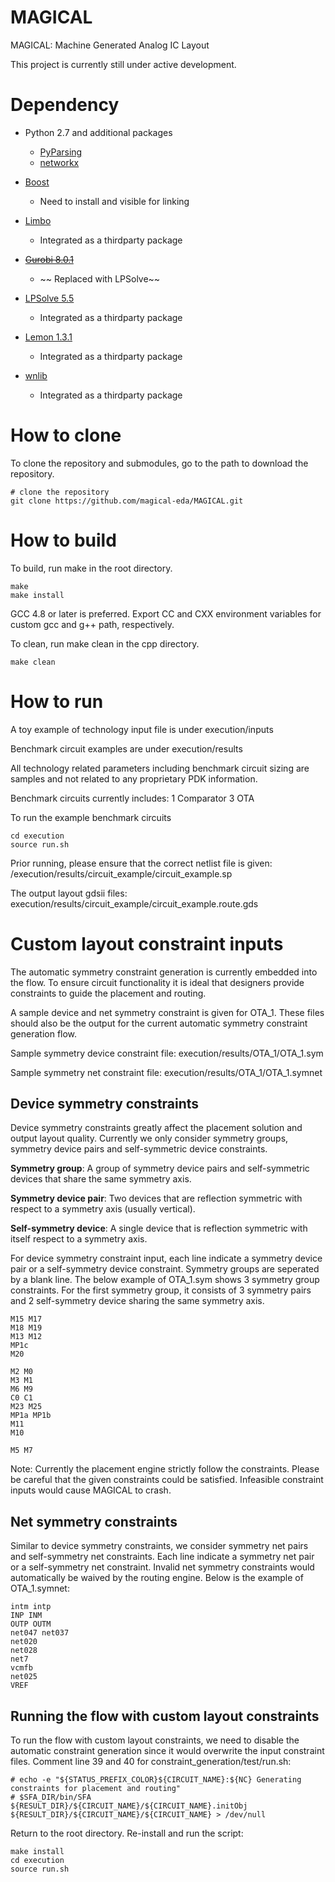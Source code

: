 # MAGICAL #

MAGICAL: Machine Generated Analog IC Layout

This project is currently still under active development.

# Dependency #

- Python 2.7 and additional packages
    - [PyParsing](https://github.com/pyparsing/pyparsing)
    - [networkx](https://github.com/networkx/networkx)

- [Boost](https://www.boost.org)
    - Need to install and visible for linking

- [Limbo](https://github.com/limbo018/Limbo)
    - Integrated as a thirdparty package

- ~~[Gurobi 8.0.1](http://www.gurobi.com/)~~
    - ~~ Replaced with LPSolve~~

- [LPSolve 5.5](http://lpsolve.sourceforge.net/5.5/)
    - Integrated as a thirdparty package 

- [Lemon 1.3.1](https://lemon.cs.elte.hu/trac/lemon)
    - Integrated as a thirdparty package

- [wnlib](http://www.willnaylor.com/wnlib.html)
    - Integrated as a thirdparty package

# How to clone #

To clone the repository and submodules, go to the path to download the repository. 
```
# clone the repository 
git clone https://github.com/magical-eda/MAGICAL.git
```

# How to build #

To build, run make in the root directory. 
```
make 
make install
```
GCC 4.8 or later is preferred. 
Export CC and CXX environment variables for custom gcc and g++ path, respectively. 

To clean, run make clean in the cpp directory. 
```
make clean
```

# How to run #

A toy example of technology input file is under execution/inputs

Benchmark circuit examples are under execution/results

All technology related parameters including benchmark circuit sizing are samples and not related to any proprietary PDK information.

Benchmark circuits currently includes:
1 Comparator
3 OTA

To run the example benchmark circuits
```
cd execution
source run.sh
```
Prior running, please ensure that the correct netlist file is given: /execution/results/circuit_example/circuit_example.sp

The output layout gdsii files: execution/results/circuit_example/circuit_example.route.gds

# Custom layout constraint inputs #

The automatic symmetry constraint generation is currently embedded into the flow. To ensure circuit functionality it is ideal that designers provide  constraints to guide the placement and routing. 

A sample device and net symmetry constraint is given for OTA_1. These files should also be the output for the current automatic symmetry constraint generation flow.

Sample symmetry device constraint file:
execution/results/OTA_1/OTA_1.sym

Sample symmetry net constraint file:
execution/results/OTA_1/OTA_1.symnet

## Device symmetry constraints

Device symmetry constraints greatly affect the placement solution and output layout quality. Currently we only consider symmetry groups, symmetry device pairs and self-symmetric device constraints.

**Symmetry group**: A group of symmetry device pairs and self-symmetric devices that share the same symmetry axis.

**Symmetry device pair**: Two devices that are reflection symmetric with respect to a symmetry axis (usually vertical).

**Self-symmetry device**: A single device that is reflection symmetric with itself respect to a symmetry axis.

For device symmetry constraint input, each line indicate a symmetry device pair or a self-symmetry device constraint. Symmetry groups are seperated by a blank line. The below example of OTA_1.sym shows 3 symmetry group constraints. For the first symmetry group, it consists of 3 symmetry pairs and 2 self-symmetry device sharing the same symmetry axis.
```
M15 M17
M18 M19
M13 M12
MP1c
M20

M2 M0
M3 M1
M6 M9
C0 C1
M23 M25
MP1a MP1b
M11
M10

M5 M7

```
Note: Currently the placement engine strictly follow the constraints. Please be careful that the given constraints could be satisfied. Infeasible constraint inputs would cause MAGICAL to crash.

## Net symmetry constraints

Similar to device symmetry constraints, we consider symmetry net pairs and self-symmetry net constraints. Each line indicate a symmetry net pair or a self-symmetry net constraint. Invalid net symmetry constraints would automatically be waived by the routing engine. Below is the example of OTA_1.symnet:
```
intm intp
INP INM
OUTP OUTM
net047 net037
net020
net028
net7
vcmfb
net025
VREF
```

## Running the flow with custom layout constraints
To run the flow with custom layout constraints, we need to disable the automatic constraint generation since it would overwrite the input constraint files. Comment line 39 and 40 for  constraint_generation/test/run.sh:
```
# echo -e "${STATUS_PREFIX_COLOR}${CIRCUIT_NAME}:${NC} Generating constraints for placement and routing"
# $SFA_DIR/bin/SFA ${RESULT_DIR}/${CIRCUIT_NAME}/${CIRCUIT_NAME}.initObj ${RESULT_DIR}/${CIRCUIT_NAME}/${CIRCUIT_NAME} > /dev/null
```

Return to the root directory. Re-install and run the script:
```
make install
cd execution
source run.sh
```
